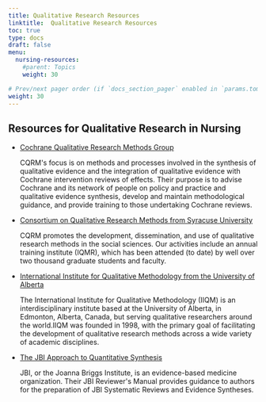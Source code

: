 ```yaml
---
title: Qualitative Research Resources
linktitle:  Qualitative Research Resources
toc: true
type: docs
draft: false
menu:
  nursing-resources:
    #parent: Topics
    weight: 30

# Prev/next pager order (if `docs_section_pager` enabled in `params.toml`)
weight: 30
---
```




## Resources for Qualitative Research in Nursing


* [Cochrane Qualitative Research Methods Group](https://methods.cochrane.org/qi/)

  CQRM's focus is on methods and processes involved in the synthesis of qualitative evidence and the integration of qualitative evidence with Cochrane intervention reviews of effects. Their purpose is to advise Cochrane and its network of people on policy and practice and qualitative evidence synthesis, develop and maintain methodological guidance, and provide training to those undertaking Cochrane reviews.
* [Consortium on Qualitative Research Methods from Syracuse University](https://www.maxwell.syr.edu/moynihan/cqrm/About_CQRM/)

  CQRM promotes the development, dissemination, and use of qualitative research methods in the social sciences. Our activities include an annual training institute (IQMR), which has been attended (to date) by well over two thousand graduate students and faculty.
* [International Institute for Qualitative Methodology from the University of Alberta](https://www.ualberta.ca/international-institute-for-qualitative-methodology/index.html)

  The International Institute for Qualitative Methodology (IIQM) is an interdisciplinary institute based at the University of Alberta, in Edmonton, Alberta, Canada, but serving qualitative researchers around the world.IIQM was founded in 1998, with the primary goal of facilitating the development of qualitative research methods across a wide variety of academic disciplines.
* [The JBI Approach to Quantitative Synthesis](https://wiki.joannabriggs.org/display/MANUAL/2.4+The+JBI+Approach+to+qualitative+synthesis)

  JBI, or the Joanna Briggs Institute, is an evidence-based medicine organization. Their JBI Reviewer's Manual provides guidance to authors for the preparation of JBI Systematic Reviews and Evidence Syntheses.

